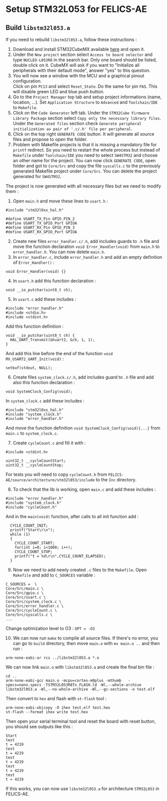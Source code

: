 # Setup STM32L053 for FELICS-AE

## Build `libstm32l053.a`

If you need to rebuild `libstm32l053.a`, follow these instructions :  

1. Download and install STM32CubeMX available [here](https://www.st.com/en/development-tools/stm32cubemx.html) and open it.
2. Under the `New project` section select `Access to board selector` and type `NUCLEO-L053R8` in the search bar. Only one board should be listed, double click on it. CubeMX will ask if you want to "Initialize all peripherals with their default mode", answer "yes" to this question.
3. You will now see a window with the MCU and a graphical pinout configuration.   
Click on pin `PC13` and select `Reset_State`. Do the same for pin `PA5`. This will disable green LED and blue push button.
4. Go to the `Project Manager` top tab and setup project informations (name, location, ...). Set `Application Structure` to `Advanced` and `Toolchain/IDE` to `Makefile`.
5. Click on the `Code Generator` left tab. Under the `STM32Cube Firmware Library Package` section select `Copy only the necessary library files`. Under the `Generated files` section check `Generate peripheral initialization as pair of '.c/.h' file per peripheral`.
6. Click on the top right `GENERATE CODE` button. It will generate all source files and propose to open the folder.
7. Problem with Makefile projects is that it is missing a mandatory file for `printf` redirect. So you need to restart the whole process but instead of `Makefile` under `Toolchain/IDE` you need to select `SW4STM32` and choose an other name for the project. You can now click `GENERATE CODE`, open folder and got to `Core/Src` and copy the file `syscalls.c` to the previously generated Makefile project under `Core/Src`. You can delete the project generated for `SW4STM32`.    

The project is now generated with all necessary files but we need to modify them :
1. Open `main.h` and move these lines to `usart.h` :
```
#include "stm32l0xx_hal.h"

#define USART_TX_Pin GPIO_PIN_2
#define USART_TX_GPIO_Port GPIOA
#define USART_RX_Pin GPIO_PIN_3
#define USART_RX_GPIO_Port GPIOA
```
2. Create new files `error_handler.c/.h`, add includes guards to `.h` file and move the function declaration `void Error_Handler(void)` from `main.h` to `error_handler.h`. You can now delete `main.h`.
3. In `error_handler.c`, include `error_handler.h` and add an empty definition of `Error_Handler()` :   
```
void Error_Handler(void) {}
```
4. In `usart.h` add this function declaration :   
```
void __io_putchar(uint8_t ch);
```

5. In `usart.c` add these includes :
```
#include "error_handler.h"
#include <stdio.h>
#include <stdint.h>
```
Add this function definition :
```
void __io_putchar(uint8_t ch) {
  HAL_UART_Transmit(&huart2, &ch, 1, 1);
} 
```
And add this line before the end of the function `void MX_USART2_UART_Init(void)` :
```
setbuf(stdout, NULL);
```
6. Create files `system_clock.c/.h`, add includes guard to `.h` file and add also this function declaration :
```
void SystemClock_Config(void);
```
In `system_clock.c` add these includes :
```
#include "stm32l0xx_hal.h"
#include "system_clock.h"
#include "error_handler.h"
```
And move the function definition `void SystemClock_Config(void){...}` from `main.c` to `system_clock.c`.   

7. Create `cycleCount.c` and fill it with :
```
#include <stdint.h>

uint32_t __cycleCountStart;
uint32_t __cycleCountStop;
```
For tests you will need to copy `cycleCount.h` from `FELICS-AE/source/architecture/stm32l053/include` to the `Inc` directory.

8. To check that the lib is working, open `main.c` and add these includes :
```
#include "error_handler.h"
#include "system_clock.h"
#include "cycleCount.h"
```
And in the `main(void)` function, after calls to all init function add :
```
  CYCLE_COUNT_INIT;
  printf("Start\r\n");
  while (1)
  {
    CYCLE_COUNT_START;
    for(int i=0; i<1000; i++);
    CYCLE_COUNT_STOP;
    printf("t = %d\r\n",CYCLE_COUNT_ELAPSED);
  }
```

9. Now we need to add newly created `.c` files to the `Makefile`.
Open `Makefile` and add to `C_SOURCES` variable :
```
C_SOURCES =  \
Core/Src/main.c \
Core/Src/gpio.c \
Core/Src/usart.c \
Core/Src/system_clock.c \
Core/Src/error_handler.c \
Core/Src/cycleCount.c \
Core/Src/syscalls.c \
...
```
Change optimization level to O3 : `OPT = -O3`

10. We can now run `make` to compile all source files. If there's no error, you can go to `build` directory, then move `main.o` with `mv main.o ..` and then run :
```
arm-none-eabi-ar rcs ../libstm32l053.a *.o
```
We can now link `main.o` with `libstm32l053.a` and create the final bin file :
```
cd ..
arm-none-eabi-gcc main.o -mcpu=cortex-m0plus -mthumb   -specs=nano.specs -TSTM32L053R8Tx_FLASH.ld -Wl,--whole-archive libstm32l053.a -Wl,--no-whole-archive -Wl,--gc-sections -o test.elf
```
Then convert to `hex` and flash with `st-flash` tool :
```
arm-none-eabi-objcopy -O ihex test.elf test.hex
st-flash --format ihex write test.hex
```
Then open your serial terminal tool and reset the board with reset button, you should see outputs like this :
```
Start
test
t = 4219
test
t = 4219
test
t = 4219
test
t = 4219
test
t = 4219
```
If this works, you can now use `libstm32l053.a` for architecture `STM32L053` in FELICS-AE.
